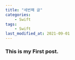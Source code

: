 ```yaml
---
title: "세번째 글"
categories:
    - Swift
tags:
    - Swift
last_modified_at: 2021-09-01
---
```



### This is my First post.

